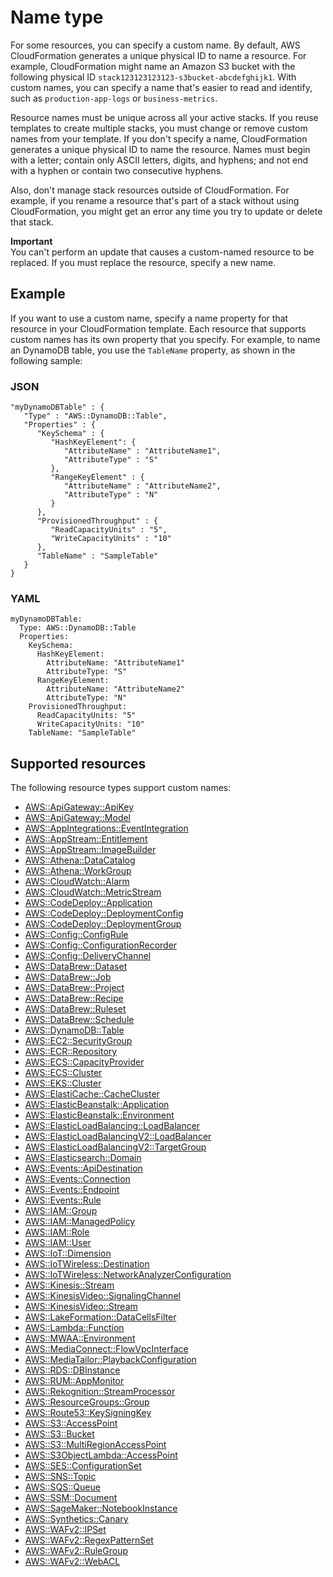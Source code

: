 # Name type<a name="aws-properties-name"></a>

For some resources, you can specify a custom name\. By default, AWS CloudFormation generates a unique physical ID to name a resource\. For example, CloudFormation might name an Amazon S3 bucket with the following physical ID `stack123123123123-s3bucket-abcdefghijk1`\. With custom names, you can specify a name that's easier to read and identify, such as `production-app-logs` or `business-metrics`\.

Resource names must be unique across all your active stacks\. If you reuse templates to create multiple stacks, you must change or remove custom names from your template\. If you don't specify a name, CloudFormation generates a unique physical ID to name the resource\. Names must begin with a letter; contain only ASCII letters, digits, and hyphens; and not end with a hyphen or contain two consecutive hyphens\.

Also, don't manage stack resources outside of CloudFormation\. For example, if you rename a resource that's part of a stack without using CloudFormation, you might get an error any time you try to update or delete that stack\.

**Important**  
You can't perform an update that causes a custom\-named resource to be replaced\. If you must replace the resource, specify a new name\.

## Example<a name="aws-properties-name-example"></a>

If you want to use a custom name, specify a name property for that resource in your CloudFormation template\. Each resource that supports custom names has its own property that you specify\. For example, to name an DynamoDB table, you use the `TableName` property, as shown in the following sample:

### JSON<a name="aws-properties-name-example.json"></a>

```
"myDynamoDBTable" : {
   "Type" : "AWS::DynamoDB::Table",
   "Properties" : {
      "KeySchema" : {
         "HashKeyElement": {
            "AttributeName" : "AttributeName1",
            "AttributeType" : "S"
         },
         "RangeKeyElement" : {
            "AttributeName" : "AttributeName2",
            "AttributeType" : "N"
         }
      },
      "ProvisionedThroughput" : {
         "ReadCapacityUnits" : "5",
         "WriteCapacityUnits" : "10"
      },
      "TableName" : "SampleTable"
   }
}
```

### YAML<a name="aws-properties-name-example.yaml"></a>

```
myDynamoDBTable: 
  Type: AWS::DynamoDB::Table
  Properties: 
    KeySchema: 
      HashKeyElement: 
        AttributeName: "AttributeName1"
        AttributeType: "S"
      RangeKeyElement: 
        AttributeName: "AttributeName2"
        AttributeType: "N"
    ProvisionedThroughput: 
      ReadCapacityUnits: "5"
      WriteCapacityUnits: "10"
    TableName: "SampleTable"
```

## Supported resources<a name="w2ab1c33c10d430b9c13"></a>

The following resource types support custom names:
+ [AWS::ApiGateway::ApiKey](https://docs.aws.amazon.com/AWSCloudFormation/latest/UserGuide/aws-resource-apigateway-apikey.html)
+ [AWS::ApiGateway::Model](https://docs.aws.amazon.com/AWSCloudFormation/latest/UserGuide/aws-resource-apigateway-model.html)
+ [AWS::AppIntegrations::EventIntegration](https://docs.aws.amazon.com/AWSCloudFormation/latest/UserGuide/aws-resource-appintegrations-eventintegration.html)
+ [AWS::AppStream::Entitlement](https://docs.aws.amazon.com/AWSCloudFormation/latest/UserGuide/aws-resource-appstream-entitlement.html)
+ [AWS::AppStream::ImageBuilder](https://docs.aws.amazon.com/AWSCloudFormation/latest/UserGuide/aws-resource-appstream-imagebuilder.html)
+ [AWS::Athena::DataCatalog](https://docs.aws.amazon.com/AWSCloudFormation/latest/UserGuide/aws-resource-athena-datacatalog.html)
+ [AWS::Athena::WorkGroup](https://docs.aws.amazon.com/AWSCloudFormation/latest/UserGuide/aws-resource-athena-workgroup.html)
+ [AWS::CloudWatch::Alarm](https://docs.aws.amazon.com/AWSCloudFormation/latest/UserGuide/aws-properties-cw-alarm.html)
+ [AWS::CloudWatch::MetricStream](https://docs.aws.amazon.com/AWSCloudFormation/latest/UserGuide/aws-resource-cloudwatch-metricstream.html)
+ [AWS::CodeDeploy::Application](https://docs.aws.amazon.com/AWSCloudFormation/latest/UserGuide/aws-resource-codedeploy-application.html)
+ [AWS::CodeDeploy::DeploymentConfig](https://docs.aws.amazon.com/AWSCloudFormation/latest/UserGuide/aws-resource-codedeploy-deploymentconfig.html)
+ [AWS::CodeDeploy::DeploymentGroup](https://docs.aws.amazon.com/AWSCloudFormation/latest/UserGuide/aws-resource-codedeploy-deploymentgroup.html)
+ [AWS::Config::ConfigRule](https://docs.aws.amazon.com/AWSCloudFormation/latest/UserGuide/aws-resource-config-configrule.html)
+ [AWS::Config::ConfigurationRecorder](https://docs.aws.amazon.com/AWSCloudFormation/latest/UserGuide/aws-resource-config-configurationrecorder.html)
+ [AWS::Config::DeliveryChannel](https://docs.aws.amazon.com/AWSCloudFormation/latest/UserGuide/aws-resource-config-deliverychannel.html)
+ [AWS::DataBrew::Dataset](https://docs.aws.amazon.com/AWSCloudFormation/latest/UserGuide/aws-resource-databrew-dataset.html)
+ [AWS::DataBrew::Job](https://docs.aws.amazon.com/AWSCloudFormation/latest/UserGuide/aws-resource-databrew-job.html)
+ [AWS::DataBrew::Project](https://docs.aws.amazon.com/AWSCloudFormation/latest/UserGuide/aws-resource-databrew-project.html)
+ [AWS::DataBrew::Recipe](https://docs.aws.amazon.com/AWSCloudFormation/latest/UserGuide/aws-resource-databrew-recipe.html)
+ [AWS::DataBrew::Ruleset](https://docs.aws.amazon.com/AWSCloudFormation/latest/UserGuide/aws-resource-databrew-ruleset.html)
+ [AWS::DataBrew::Schedule](https://docs.aws.amazon.com/AWSCloudFormation/latest/UserGuide/aws-resource-databrew-schedule.html)
+ [AWS::DynamoDB::Table](https://docs.aws.amazon.com/AWSCloudFormation/latest/UserGuide/aws-resource-dynamodb-table.html)
+ [AWS::EC2::SecurityGroup](https://docs.aws.amazon.com/AWSCloudFormation/latest/UserGuide/aws-resource-ec2-securitygroup.html)
+ [AWS::ECR::Repository](https://docs.aws.amazon.com/AWSCloudFormation/latest/UserGuide/aws-resource-ecr-repository.html)
+ [AWS::ECS::CapacityProvider](https://docs.aws.amazon.com/AWSCloudFormation/latest/UserGuide/aws-resource-ecs-capacityprovider.html)
+ [AWS::ECS::Cluster](https://docs.aws.amazon.com/AWSCloudFormation/latest/UserGuide/aws-resource-ecs-cluster.html)
+ [AWS::EKS::Cluster](https://docs.aws.amazon.com/AWSCloudFormation/latest/UserGuide/aws-resource-eks-cluster.html)
+ [AWS::ElastiCache::CacheCluster](https://docs.aws.amazon.com/AWSCloudFormation/latest/UserGuide/aws-resource-elasticache-cachecluster.html)
+ [AWS::ElasticBeanstalk::Application](https://docs.aws.amazon.com/AWSCloudFormation/latest/UserGuide/aws-resource-elasticbeanstalk-application.html)
+ [AWS::ElasticBeanstalk::Environment](https://docs.aws.amazon.com/AWSCloudFormation/latest/UserGuide/aws-resource-elasticbeanstalk-environment.html)
+ [AWS::ElasticLoadBalancing::LoadBalancer](https://docs.aws.amazon.com/AWSCloudFormation/latest/UserGuide/aws-resource-elasticloadbalancing-loadbalancer.html)
+ [AWS::ElasticLoadBalancingV2::LoadBalancer](https://docs.aws.amazon.com/AWSCloudFormation/latest/UserGuide/aws-resource-elasticloadbalancingv2-loadbalancer.html)
+ [AWS::ElasticLoadBalancingV2::TargetGroup](https://docs.aws.amazon.com/AWSCloudFormation/latest/UserGuide/aws-resource-elasticloadbalancingv2-targetgroup.html)
+ [AWS::Elasticsearch::Domain](https://docs.aws.amazon.com/AWSCloudFormation/latest/UserGuide/aws-resource-elasticsearch-domain.html)
+ [AWS::Events::ApiDestination](https://docs.aws.amazon.com/AWSCloudFormation/latest/UserGuide/aws-resource-events-apidestination.html)
+ [AWS::Events::Connection](https://docs.aws.amazon.com/AWSCloudFormation/latest/UserGuide/aws-resource-events-connection.html)
+ [AWS::Events::Endpoint](https://docs.aws.amazon.com/AWSCloudFormation/latest/UserGuide/aws-resource-events-endpoint.html)
+ [AWS::Events::Rule](https://docs.aws.amazon.com/AWSCloudFormation/latest/UserGuide/aws-resource-events-rule.html)
+ [AWS::IAM::Group](https://docs.aws.amazon.com/AWSCloudFormation/latest/UserGuide/aws-resource-iam-group.html)
+ [AWS::IAM::ManagedPolicy](https://docs.aws.amazon.com/AWSCloudFormation/latest/UserGuide/aws-resource-iam-managedpolicy.html)
+ [AWS::IAM::Role](https://docs.aws.amazon.com/AWSCloudFormation/latest/UserGuide/aws-resource-iam-role.html)
+ [AWS::IAM::User](https://docs.aws.amazon.com/AWSCloudFormation/latest/UserGuide/aws-resource-iam-user.html)
+ [AWS::IoT::Dimension](https://docs.aws.amazon.com/AWSCloudFormation/latest/UserGuide/aws-resource-iot-dimension.html)
+ [AWS::IoTWireless::Destination](https://docs.aws.amazon.com/AWSCloudFormation/latest/UserGuide/aws-resource-iotwireless-destination.html)
+ [AWS::IoTWireless::NetworkAnalyzerConfiguration](https://docs.aws.amazon.com/AWSCloudFormation/latest/UserGuide/aws-resource-iotwireless-networkanalyzerconfiguration.html)
+ [AWS::Kinesis::Stream](https://docs.aws.amazon.com/AWSCloudFormation/latest/UserGuide/aws-resource-kinesis-stream.html)
+ [AWS::KinesisVideo::SignalingChannel](https://docs.aws.amazon.com/AWSCloudFormation/latest/UserGuide/aws-resource-kinesisvideo-signalingchannel.html)
+ [AWS::KinesisVideo::Stream](https://docs.aws.amazon.com/AWSCloudFormation/latest/UserGuide/aws-resource-kinesisvideo-stream.html)
+ [AWS::LakeFormation::DataCellsFilter](https://docs.aws.amazon.com/AWSCloudFormation/latest/UserGuide/aws-resource-lakeformation-datacellsfilter.html)
+ [AWS::Lambda::Function](https://docs.aws.amazon.com/AWSCloudFormation/latest/UserGuide/aws-resource-lambda-function.html)
+ [AWS::MWAA::Environment](https://docs.aws.amazon.com/AWSCloudFormation/latest/UserGuide/aws-resource-mwaa-environment.html)
+ [AWS::MediaConnect::FlowVpcInterface](https://docs.aws.amazon.com/AWSCloudFormation/latest/UserGuide/aws-resource-mediaconnect-flowvpcinterface.html)
+ [AWS::MediaTailor::PlaybackConfiguration](https://docs.aws.amazon.com/AWSCloudFormation/latest/UserGuide/aws-resource-mediatailor-playbackconfiguration.html)
+ [AWS::RDS::DBInstance](https://docs.aws.amazon.com/AWSCloudFormation/latest/UserGuide/aws-resource-rds-dbinstance.html)
+ [AWS::RUM::AppMonitor](https://docs.aws.amazon.com/AWSCloudFormation/latest/UserGuide/aws-resource-rum-appmonitor.html)
+ [AWS::Rekognition::StreamProcessor](https://docs.aws.amazon.com/AWSCloudFormation/latest/UserGuide/aws-resource-rekognition-streamprocessor.html)
+ [AWS::ResourceGroups::Group](https://docs.aws.amazon.com/AWSCloudFormation/latest/UserGuide/aws-resource-resourcegroups-group.html)
+ [AWS::Route53::KeySigningKey](https://docs.aws.amazon.com/AWSCloudFormation/latest/UserGuide/aws-resource-route53-keysigningkey.html)
+ [AWS::S3::AccessPoint](https://docs.aws.amazon.com/AWSCloudFormation/latest/UserGuide/aws-resource-s3-accesspoint.html)
+ [AWS::S3::Bucket](https://docs.aws.amazon.com/AWSCloudFormation/latest/UserGuide/aws-properties-s3-bucket.html)
+ [AWS::S3::MultiRegionAccessPoint](https://docs.aws.amazon.com/AWSCloudFormation/latest/UserGuide/aws-resource-s3-multiregionaccesspoint.html)
+ [AWS::S3ObjectLambda::AccessPoint](https://docs.aws.amazon.com/AWSCloudFormation/latest/UserGuide/aws-resource-s3objectlambda-accesspoint.html)
+ [AWS::SES::ConfigurationSet](https://docs.aws.amazon.com/AWSCloudFormation/latest/UserGuide/aws-resource-ses-configurationset.html)
+ [AWS::SNS::Topic](https://docs.aws.amazon.com/AWSCloudFormation/latest/UserGuide/aws-resource-sns-topic.html)
+ [AWS::SQS::Queue](https://docs.aws.amazon.com/AWSCloudFormation/latest/UserGuide/aws-resource-sqs-queue.html)
+ [AWS::SSM::Document](https://docs.aws.amazon.com/AWSCloudFormation/latest/UserGuide/aws-resource-ssm-document.html)
+ [AWS::SageMaker::NotebookInstance](https://docs.aws.amazon.com/AWSCloudFormation/latest/UserGuide/aws-resource-sagemaker-notebookinstance.html)
+ [AWS::Synthetics::Canary](https://docs.aws.amazon.com/AWSCloudFormation/latest/UserGuide/aws-resource-synthetics-canary.html)
+ [AWS::WAFv2::IPSet](https://docs.aws.amazon.com/AWSCloudFormation/latest/UserGuide/aws-resource-wafv2-ipset.html)
+ [AWS::WAFv2::RegexPatternSet](https://docs.aws.amazon.com/AWSCloudFormation/latest/UserGuide/aws-resource-wafv2-regexpatternset.html)
+ [AWS::WAFv2::RuleGroup](https://docs.aws.amazon.com/AWSCloudFormation/latest/UserGuide/aws-resource-wafv2-rulegroup.html)
+ [AWS::WAFv2::WebACL](https://docs.aws.amazon.com/AWSCloudFormation/latest/UserGuide/aws-resource-wafv2-webacl.html)